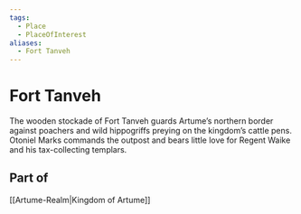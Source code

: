 ```yaml
---
tags:
  - Place
  - PlaceOfInterest
aliases:
  - Fort Tanveh
---
```

# Fort Tanveh
The wooden stockade of Fort Tanveh guards Artume’s northern border against poachers and wild hippogriffs preying on the kingdom’s cattle pens. Otoniel Marks commands the outpost and bears little love for Regent Waike and his tax-collecting templars.
## Part of
[[Artume-Realm|Kingdom of Artume]]
